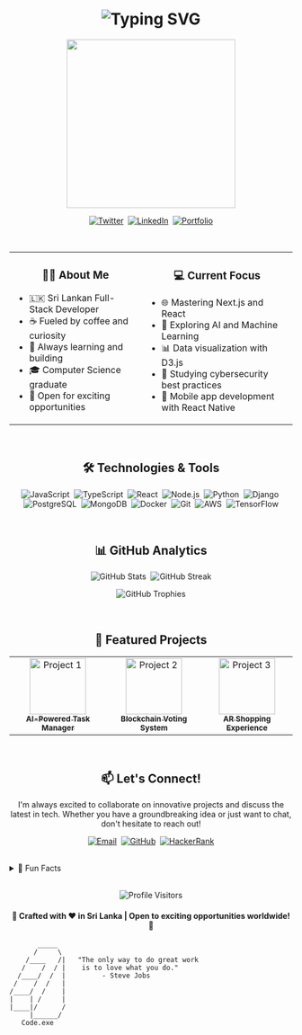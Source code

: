 <h1 align="center">
  <img src="https://readme-typing-svg.herokuapp.com?font=Fira+Code&size=30&duration=3000&pause=1000&color=58A6FF&center=true&vCenter=true&width=435&lines=⚡+Hello%2C+I'm+%40hacxk+⚡;⚡+AKA+Zaid+⚡;⚡+Full-Stack+Developer+⚡;⚡+Tech+Enthusiast+⚡" alt="Typing SVG" />
</h1>

<p align="center">
  <img src="https://media.giphy.com/media/13HgwGsXF0aiGY/giphy.gif" width="300" />
</p>

<p align="center">
  <a href="https://twitter.com/your_twitter"><img src="https://img.shields.io/badge/Twitter-1DA1F2?style=for-the-badge&logo=twitter&logoColor=white" alt="Twitter" /></a>&nbsp;
  <a href="https://www.linkedin.com/in/your_linkedin"><img src="https://img.shields.io/badge/LinkedIn-0077B5?style=for-the-badge&logo=linkedin&logoColor=white" alt="LinkedIn" /></a>&nbsp;
  <a href="https://your_website.com"><img src="https://img.shields.io/badge/Portfolio-FF7139?style=for-the-badge&logo=Firefox-Browser&logoColor=white" alt="Portfolio" /></a>
</p>

<br>

<table align="center">
  <tr>
    <td>
      <h3 align="center">🧙‍♂️ About Me</h3>
      <ul>
        <li>🇱🇰 Sri Lankan Full-Stack Developer</li>
        <li>☕ Fueled by coffee and curiosity</li>
        <li>🚀 Always learning and building</li>
        <li>🎓 Computer Science graduate</li>
        <li>💼 Open for exciting opportunities</li>
      </ul>
    </td>
    <td>
      <h3 align="center">💻 Current Focus</h3>
      <ul>
        <li>🌐 Mastering Next.js and React</li>
        <li>🤖 Exploring AI and Machine Learning</li>
        <li>📊 Data visualization with D3.js</li>
        <li>🔐 Studying cybersecurity best practices</li>
        <li>📱 Mobile app development with React Native</li>
      </ul>
    </td>
  </tr>
</table>

<br>

<h2 align="center">🛠️ Technologies & Tools</h2>

<p align="center">
  <img src="https://img.shields.io/badge/JavaScript-F7DF1E?style=for-the-badge&logo=javascript&logoColor=black" alt="JavaScript" />&nbsp;
  <img src="https://img.shields.io/badge/TypeScript-007ACC?style=for-the-badge&logo=typescript&logoColor=white" alt="TypeScript" />&nbsp;
  <img src="https://img.shields.io/badge/React-20232A?style=for-the-badge&logo=react&logoColor=61DAFB" alt="React" />&nbsp;
  <img src="https://img.shields.io/badge/Node.js-43853D?style=for-the-badge&logo=node.js&logoColor=white" alt="Node.js" />&nbsp;
  <img src="https://img.shields.io/badge/Python-3776AB?style=for-the-badge&logo=python&logoColor=white" alt="Python" />&nbsp;
  <img src="https://img.shields.io/badge/Django-092E20?style=for-the-badge&logo=django&logoColor=white" alt="Django" />&nbsp;
  <img src="https://img.shields.io/badge/PostgreSQL-316192?style=for-the-badge&logo=postgresql&logoColor=white" alt="PostgreSQL" />&nbsp;
  <img src="https://img.shields.io/badge/MongoDB-4EA94B?style=for-the-badge&logo=mongodb&logoColor=white" alt="MongoDB" />&nbsp;
  <img src="https://img.shields.io/badge/Docker-2496ED?style=for-the-badge&logo=docker&logoColor=white" alt="Docker" />&nbsp;
  <img src="https://img.shields.io/badge/Git-F05032?style=for-the-badge&logo=git&logoColor=white" alt="Git" />&nbsp;
  <img src="https://img.shields.io/badge/AWS-232F3E?style=for-the-badge&logo=amazon-aws&logoColor=white" alt="AWS" />&nbsp;
  <img src="https://img.shields.io/badge/TensorFlow-FF6F00?style=for-the-badge&logo=tensorflow&logoColor=white" alt="TensorFlow" />
</p>

<br>

<h2 align="center">📊 GitHub Analytics</h2>

<p align="center">
  <img src="https://github-readme-stats.vercel.app/api?username=hacxk&show_icons=true&theme=tokyonight" alt="GitHub Stats" />&nbsp;
  <img src="https://github-readme-streak-stats.herokuapp.com/?user=hacxk&theme=tokyonight" alt="GitHub Streak" />
</p>

<p align="center">
  <img src="https://github-profile-trophy.vercel.app/?username=hacxk&theme=nord&column=7" alt="GitHub Trophies" />
</p>

<br>

<h2 align="center">🚀 Featured Projects</h2>

<table align="center">
  <tr>
    <td align="center">
      <a href="https://github.com/hacxk/project1">
        <img src="https://via.placeholder.com/150" width="100px;" alt="Project 1"/>
        <br />
        <sub><b>AI-Powered Task Manager</b></sub>
      </a>
    </td>
    <td align="center">
      <a href="https://github.com/hacxk/project2">
        <img src="https://via.placeholder.com/150" width="100px;" alt="Project 2"/>
        <br />
        <sub><b>Blockchain Voting System</b></sub>
      </a>
    </td>
    <td align="center">
      <a href="https://github.com/hacxk/project3">
        <img src="https://via.placeholder.com/150" width="100px;" alt="Project 3"/>
        <br />
        <sub><b>AR Shopping Experience</b></sub>
      </a>
    </td>
  </tr>
</table>

<br>

<h2 align="center">📫 Let's Connect!</h2>

<p align="center">
  I'm always excited to collaborate on innovative projects and discuss the latest in tech. Whether you have a groundbreaking idea or just want to chat, don't hesitate to reach out!
</p>

<p align="center">
  <a href="mailto:your.email@example.com"><img src="https://img.shields.io/badge/Email-D14836?style=for-the-badge&logo=gmail&logoColor=white" alt="Email" /></a>&nbsp;
  <a href="https://github.com/hacxk"><img src="https://img.shields.io/badge/GitHub-100000?style=for-the-badge&logo=github&logoColor=white" alt="GitHub" /></a>&nbsp;
  <a href="https://www.hackerrank.com/your_hackerrank"><img src="https://img.shields.io/badge/-Hackerrank-2EC866?style=for-the-badge&logo=HackerRank&logoColor=white" alt="HackerRank" /></a>
</p>

<br>

<details>
<summary>🎉 Fun Facts</summary>
<br>
<ul>
  <li>🎵 Coding playlist: A mix of lo-fi beats and 80s synthwave</li>
  <li>🍕 Favorite debugging fuel: Extra cheesy pizza with a side of algorithms</li>
  <li>📚 Currently reading: "Clean Code" by Robert C. Martin</li>
  <li>🎮 When not coding: Exploring virtual worlds or solving Rubik's cubes</li>
  <li>💡 Life motto: "Why use many lines when few line do trick?" - Kevin Malone</li>
</ul>
</details>

<br>

<p align="center">
  <img src="https://komarev.com/ghpvc/?username=hacxk&color=blueviolet&style=flat-square&label=Profile+Visitors" alt="Profile Visitors" />
</p>

<h4 align="center">💖 Crafted with ❤️ in Sri Lanka | Open to exciting opportunities worldwide! 💖</h4>

```
       _____
      /     \
    /____   /|   "The only way to do great work
   /    /  / |    is to love what you do."
  /____/  /  |         - Steve Jobs
 /    /  /   |
/____/  /    |
|    | /     |
|____|/      /
     |______/
   Code.exe
```

